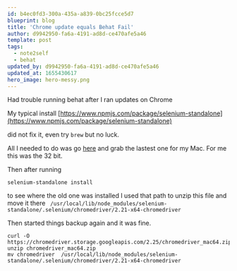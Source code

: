 ```yaml
---
id: b4ec0fd3-300a-435a-a839-0bc25fcce5d7
blueprint: blog
title: 'Chrome update equals Behat Fail'
author: d9942950-fa6a-4191-ad8d-ce470afe5a46
template: post
tags:
  - note2self
  - behat
updated_by: d9942950-fa6a-4191-ad8d-ce470afe5a46
updated_at: 1655430617
hero_image: hero-messy.png
---
```

Had trouble running behat after I ran updates on Chrome

My typical install [https://www.npmjs.com/package/selenium-standalone](https://www.npmjs.com/package/selenium-standalone)

did not fix it, even try `brew` but no luck.

All I needed to do was go [here](https://chromedriver.storage.googleapis.com/index.html?path=2.25/) and grab the lastest one for my Mac. For me this was the 32 bit.

Then after running 

```
selenium-standalone install
``` 

to see where the old one was installed I used that path to unzip this file and move it there ` /usr/local/lib/node_modules/selenium-standalone/.selenium/chromedriver/2.21-x64-chromedriver`

Then started things backup again and it was fine.

```
curl -O https://chromedriver.storage.googleapis.com/2.25/chromedriver_mac64.zip
unzip chromedriver_mac64.zip
mv chromedriver  /usr/local/lib/node_modules/selenium-standalone/.selenium/chromedriver/2.21-x64-chromedriver
```
